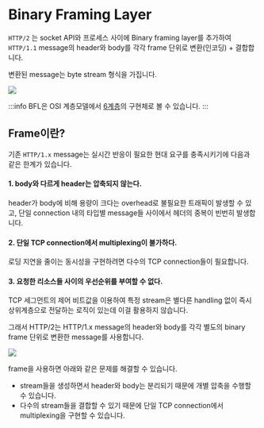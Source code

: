 # Binary Framing Layer

`HTTP/2` 는 socket API와 프로세스 사이에 Binary framing layer를 추가하여 `HTTP/1.1` message의 header와 body를 각각 frame 단위로 변환(인코딩) + 결합합니다.

변환된 message는 byte stream 형식을 가집니다.

<Image src='../_images/bfl.png' placeholder="Binary Framing Layer" />

:::info
BFL은 OSI 계층모델에서 [6계층](../../../books/TCP_IP_완벽_가이드/6장/6-6.html#프리젠테이션-계층-6계층)의 구현체로 볼 수 있습니다.
:::

## Frame이란?

기존 `HTTP/1.x` message는 실시간 반응이 필요한 현대 요구를 충족시키기에 다음과 같은 한계가 있습니다.

#### 1. body와 다르게 header는 압축되지 않는다.

header가 body에 비해 용량이 크다는 overhead로 불필요한 트래픽이 발생할 수 있고, 단일 connection 내의 타입별 message들 사이에서 헤더의 중복이 빈번히 발생합니다.

#### 2. 단일 TCP connection에서 multiplexing이 불가하다.

로딩 지연을 줄이는 동시성을 구현하려면 다수의 TCP connection들이 필요합니다.

#### 3. 요청한 리소스들 사이의 우선순위를 부여할 수 없다.

TCP 세그먼트의 제어 비트값을 이용하여 특정 stream은 별다른 handling 없이 즉시 상위계층으로 전달하는 로직이 있는데 이걸 활용하지 않습니다.

그래서 HTTP/2는 HTTP/1.x message의 header와 body를 각각 별도의 binary frame 단위로 변환한 message를 사용합니다.

<Image src='../_images/http2-frame.png' placeholder="HTTP2 Frame" />

frame을 사용하면 아래와 같은 문제를 해결할 수 있습니다.

- stream들을 생성하면서 header와 body는 분리되기 때문에 개별 압축을 수행할 수 있습니다.
- 다수의 stream들을 결합할 수 있기 때문에 단일 TCP connection에서 multiplexing을 구현할 수 있습니다.
